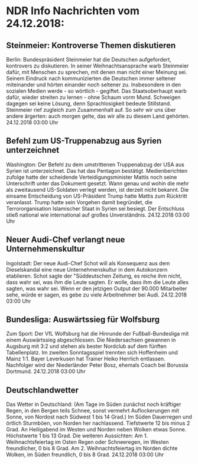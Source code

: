 # NDR Info Nachrichten vom 24.12.2018:


## Steinmeier: Kontroverse Themen diskutieren
Berlin: Bundespräsident Steinmeier hat die Deutschen aufgefordert, kontrovers zu diskutieren. In seiner Weihnachtsansprache warb Steinmeier dafür, mit Menschen zu sprechen, mit denen man nicht einer Meinung sei. Seinem Eindruck nach kommunizierten die Deutschen immer seltener miteinander und hörten einander noch seltener zu. Insbesondere in den sozialen Medien werde - so wörtlich - gegiftet. Das Staatsoberhaupt warb dafür, wieder streiten zu lernen - ohne Schaum vorm Mund. Schweigen dagegen sei keine Lösung, denn Sprachlosigkeit bedeute Stillstand. Steinmeier rief zugleich zum Zusammenhalt auf. So sehr wir uns über andere ärgerten: auch morgen gelte, das wir alle zu diesem Land gehörten. 24.12.2018 03:00 Uhr 

## Befehl zum US-Truppenabzug aus Syrien unterzeichnet
Washington: Der Befehl zu dem umstrittenen Truppenabzug der USA aus Syrien ist unterzeichnet. Das hat das Pentagon bestätigt. Medienberichten zufolge hatte der scheidende Verteidigungsminister Mattis noch seine Unterschrift unter das Dokument gesetzt. Wann genau und wohin die mehr als  zweitausend US-Soldaten verlegt werden, ist derzeit nicht bekannt. Die einsame Entscheidung von US-Präsident Trump hatte Mattis zum Rücktritt veranlasst. Trump hatte sein Vorgehen damit begründet, die Terrororganisation Islamischer Staat in Syrien sei besiegt. Der Entschluss stieß national wie international auf großes Unverständnis. 24.12.2018 03:00 Uhr 

## Neuer Audi-Chef verlangt neue Unternehmenskultur
Ingolstadt: Der neue Audi-Chef Schot will als Konsequenz aus dem Dieselskandal eine neue Unternehmenskultur in dem Autokonzern etablieren. Schot sagte der "Süddeutschen Zeitung, es reiche ihm nicht, dass wahr sei, was ihm die Leute sagten. Er wolle, dass ihm die Leute alles sagten, was wahr sei. Wenn er den jetzigen Output der 90.000 Mitarbeiter sehe, würde er sagen, es gebe zu viele Arbeitnehmer bei Audi. 24.12.2018 03:00 Uhr 

## Bundesliga: Auswärtssieg für Wolfsburg
Zum Sport: Der VfL Wolfsburg hat die Hinrunde der Fußball-Bundesliga mit einem Auswärtssieg abgeschlossen. Die Niedersachsen gewannen in Augsburg mit 3:2 und stehen als bester Nordclub auf dem fünften Tabellenplatz. Im zweiten Sonntagsspiel trennten sich Hoffenheim und Mainz 1:1. Bayer Leverkusen hat Trainer Heiko Herrlich entlassen. Nachfolger wird der Niederländer Peter Bosz, ehemals Coach bei Borussia Dortmund. 24.12.2018 03:00 Uhr 

## Deutschlandwetter
Das Wetter in Deutschland:
(Am Tage im Süden zunächst noch kräftiger Regen, in den Bergen teils Schnee, sonst vermehrt Auflockerungen mit Sonne, von Nordost nach Südwest 1 bis 14 Grad.) Im Süden Dauerregen und örtlich Sturmböen, von Norden her nachlassend. Tiefstwerte 12 bis minus 2 Grad. An Heiligabend im Westen und Norden neben Wolken etwas Sonne. Höchstwerte 1 bis 13 Grad. Die weiteren Aussichten: Am 1. Weihnachtsfeiertag im Osten Regen oder Schneeregen, im Westen freundlicher, 0 bis 8 Grad. Am 2. Weihnachtsfeiertag im Norden dichte Wolken, im Süden freundlich, 0 bis 8 Grad. 24.12.2018 03:00 Uhr 
